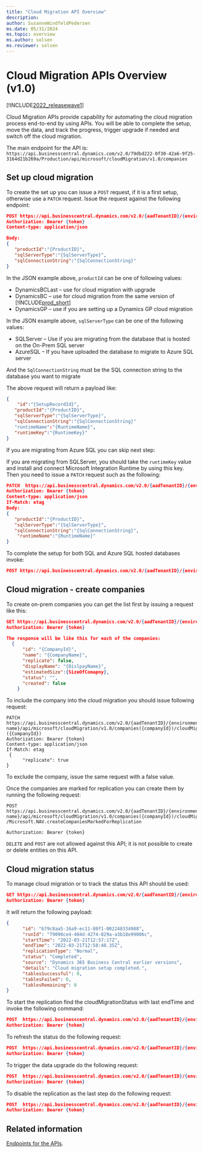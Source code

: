 ```yaml
---
title: "Cloud Migration API Overview"
description: 
author: SusanneWindfeldPedersen
ms.date: 05/31/2024
ms.topic: overview
ms.author: solsen
ms.reviewer: solsen
---
```


# Cloud Migration APIs Overview (v1.0)

[!INCLUDE[2022_releasewave1](../../includes/2022_releasewave1.md)]

Cloud Migration APIs provide capability for automating the cloud migration process end-to-end by using APIs. You will be able to complete the setup, move the data, and track the progress, trigger upgrade if needed and switch off the cloud migration.

The main endpoint for the API is:
`https://api.businesscentral.dynamics.com/v2.0/79dbd222-0f30-42a6-9f25-3164d21b269a/Production/api/microsoft/cloudMigration/v1.0/companies`

## Set up cloud migration

To create the set up you can issue a `POST` request, if it is a first setup, otherwise use a `PATCH` request. Issue the request against the following endpoint:

```json
POST https://api.businesscentral.dynamics.com/v2.0/{aadTenantID}/{environment name}/api/microsoft/cloudMigration/v1.0/companies({companyId})/setupCloudMigration
Authorization: Bearer {token}
Content-type: application/json

Body:
{ 
   "productId":"{ProductID}",
   "sqlServerType":"{SqlServerType}",
   "sqlConnectionString":"{SqlConnectionString}"
}
```

In the JSON example above, `productId` can be one of following values:  
 
- DynamicsBCLast – use for cloud migration with upgrade
- DynamicsBC – use for cloud migration from the same version of [!INCLUDE[prod_short](../../developer/includes/prod_short.md)]
- DynamicsGP – use if you are setting up a Dynamics GP cloud migration

In the JSON example above, `sqlServerType` can be one of the following values:  

- SQLServer – Use if you are migrating from the database that is hosted on the On-Prem SQL server
- AzureSQL – If you have uploaded the database to migrate to Azure SQL server

And the `SqlConnectionString` must be the SQL connection string to the database you want to migrate

The above request will return a payload like:

```json
{ 
    "id":"{SetupRecordId}",
   "productId":"{ProductID}",
   "sqlServerType":"{SqlServerType}",
   "sqlConnectionString":"{SqlConnectionString}"
   "runtimeName":"{RuntimeName}",
   "runtimeKey":"{RuntimeKey}"
}
```

If you are migrating from Azure SQL you can skip next step:

If you are migrating from SQLServer, you should take the `runtimeKey` value and install and connect Microsoft Integration Runtime by using this key. Then you need to issue a `PATCH` request such as the following:

```JSON
PATCH  https://api.businesscentral.dynamics.com/v2.0/{aadTenantID}/{environment name}/api/microsoft/cloudMigration/v1.0/companies({companyId})/setupCloudMigration({SetupRecordId})
Authorization: Bearer {token}
Content-type: application/json
If-Match: etag
Body:
{ 
   "productId":"{ProductID}",
   "sqlServerType":"{SqlServerType}",
   "sqlConnectionString":"{SqlConnectionString}",
    "runtimeName":"{RuntimeName}"
}
```

To complete the setup for both SQL and Azure SQL hosted databases invoke:

```json
POST https://api.businesscentral.dynamics.com/v2.0/{aadTenantID}/{environment name}/api/microsoft/cloudMigration/v1.0/companies({companyId})/setupCloudMigration({SetupRecordId})/ Microsoft.NAV.completeSetup

```

## Cloud migration - create companies

To create on-prem companies you can get the list first by issuing a request like this:

```json
GET https://api.businesscentral.dynamics.com/v2.0/{aadTenantID}/{environment name}/api/microsoft/cloudMigration/v1.0/companies({companyId})/cloudMigrationCompanies 
Authorization: Bearer {token}

The response will be like this for each of the companies:
  {
      "id": "{CompanyId}",
      "name": "{CompanyName}",
      "replicate": false,
      "displayName": "{DislpayName}",
      "estimatedSize":{SizeOfComapny},
      "status": "",
      "created": false
    }
```

To include the company into the cloud migration you should issue following request:

```http
PATCH  https://api.businesscentral.dynamics.com/v2.0/{aadTenantID}/{environment name}/api/microsoft/cloudMigration/v1.0/companies({companyId})/cloudMigrationCompanies ({CompanyId})
Authorization: Bearer {token}
Content-type: application/json
If-Match: etag
 {
      "replicate": true
}
```

To exclude the company, issue the same request with a false value.

Once the companies are marked for replication you can create them by running the following request:

```http
POST  https://api.businesscentral.dynamics.com/v2.0/{aadTenantID}/{environment name}/api/microsoft/cloudMigration/v1.0/companies({companyId})/cloudMigrationCompanies({AnyCompanyId}) /Microsoft.NAV.createCompaniesMarkedForReplication

Authorization: Bearer {token}
```

`DELETE` and `POST` are not allowed against this API; it is not possible to create or delete entities on this API.

## Cloud migration status

To manage cloud migration or to track the status this API should be used:

```json
GET https://api.businesscentral.dynamics.com/v2.0/{aadTenantID}/{environment name}/api/microsoft/cloudMigration/v1.0/companies({companyId})/cloudMigrationStatus
Authorization: Bearer {token}
```

It will return the following payload:

```json
{  
      "id": "679c8aa5-16a9-ec11-80f1-002248334988",
      "runId": "79090ce4-404d-4274-829a-a3b18e99006c",
      "startTime": "2022-03-21T12:57:17Z",
      "endTime": "2022-03-21T12:58:48.35Z",
      "replicationType": "Normal",
      "status": "Completed",
      "source": "Dynamics 365 Business Central earlier versions",
      "details": "Cloud migration setup completed.",
      "tablesSuccessful": 0,
      "tablesFailed": 0,
      "tablesRemaining": 0
}
```

To start the replication find the cloudMigrationStatus with last endTime and invoke the following command:

```json
POST  https://api.businesscentral.dynamics.com/v2.0/{aadTenantID}/{environment name}/api/microsoft/cloudMigration/v1.0/companies({companyId})/cloudMigrationStatus ({LastStatusId}) /Microsoft.NAV.runReplication
Authorization: Bearer {token}

```

To refresh the status do the following request:

```json
POST  https://api.businesscentral.dynamics.com/v2.0/{aadTenantID}/{environment name}/api/microsoft/cloudMigration/v1.0/companies({companyId})/cloudMigrationStatus ({LastStatusId}) /Microsoft.NAV.refreshStatus
Authorization: Bearer {token}

```

To trigger the data upgrade do the following request:

```json
POST  https://api.businesscentral.dynamics.com/v2.0/{aadTenantID}/{environment name}/api/microsoft/cloudMigration/v1.0/companies({companyId})/cloudMigrationStatus ({LastStatusId}) /Microsoft.NAV.runDataUpgrade
Authorization: Bearer {token}
```

To disable the replication as the last step do the following request:

```json
POST  https://api.businesscentral.dynamics.com/v2.0/{aadTenantID}/{environment name}/api/microsoft/cloudMigration/v1.0/companies({companyId})/cloudMigrationStatus ({LastStatusId}) /Microsoft.NAV.disableReplication
Authorization: Bearer {token}

```

## Related information

[Endpoints for the APIs](../../api-reference/v2.0/endpoints-apis-for-dynamics.md).
